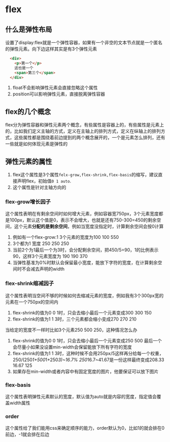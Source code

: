 # flex

## 什么是弹性布局

设置了display:flex就是一个弹性容器，如果有一个非空的文本节点就是一个匿名的弹性元素。向下边这样其实是有3个弹性元素

```html
  <div>
    <p>第一个</p>
    这也是一个
    <span>第三个</span>
  </div>
```

1. float不会影响弹性元素会直接忽略这个属性
2. position可以影响弹性元素，直接脱离弹性容器

## flex的几个概念

flex分为弹性容器和弹性元素两个概念，有些属性是容器上的，有些属性是元素上的，比如我们定义主轴的方式，定义在主轴上的排列方式，定义在纵轴上的排列方式，这些属性都是围绕着前边提到的两个概念展开的，一个是元素怎么排列，还有一些就是如何体现元素是弹性的

## 弹性元素的属性

1. flex这个属性是3个属性`felx-grow,flex-shrink,flex-basis`的缩写，建议直接声明flex，初始值`0 1 auto`.
2. 这个属性是针对主轴方向的

### flex-grow增长因子

这个属性表明在有剩余空间时如何增大元素，例如容器宽750px，3个元素宽度都是100px，默认这个值是0，表示不会增大，也就是还有750-300=450的剩余空间，这个元素**分配的是剩余空间**，例如当宽度没指定时，计算剩余空间会按0计算

1. 例如有一个flex-grow:1 3个元素的宽度为100 100 550
2. 3个都为1 宽度 250 250 250
3. 当前2个为1最后一个为3时，会分配剩余空间，把450/5=90，1的比例表示90，这样3个元素宽度为 190 190 370
4. 当弹性基准为0%时默认会保留最小宽度，能放下字符的宽度，在计算剩余空间时不会减去声明的width

### flex-shrink缩减因子

这个属性表明当空间不够的时候如何去缩减元素的宽度，例如我有3个300px宽的元素在一个750px的空间内

1. flex-shrink的值为0 0 1时，只会去缩小最后一个元素变成300 300 150
2. flex-shrink的值为1 1 3时，三个元素都会缩小变成270 270 210

当给定的宽度不一样时比如3个元素250 500 250，这种情况怎么办
1. flex-shrink的值为0 0 1时，只会去缩小最后一个元素变成250 500 最后一个会尽量小如果没设置min-width会保留能放下所有字符的宽度
2. flex-shrink的值为1 1 3时，这种时候不会用250px/5这样再分给每一个权重，250/(250*1+500*1+250*3)~16.7% 250*16.7~41.67是一份这样最终变成208.33 16.67 125
3. 如果存在min-width或者内容中有固定宽度的图片，他要保证可以放下图片

### flex-basis

这个属性表明弹性元素默认的宽度，默认值为auto就是内容的宽度，指定值会覆盖width属性

### order

这个属性给了我们能用css来确定顺序的能力，order默认为0，比如1的就会排在0前边，-1就会排在后边